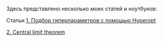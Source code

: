 Здесь представлено несколько моих статей и ноутбуков:

Статьи
<a href="https://nbviewer.jupyter.org/github/stmyst/ML-notebooks/blob/master/hyperopt.ipynb">1. Подбор гиперпараметров с помощью Hyperopt</a>



<a href="https://nbviewer.jupyter.org/github/stmyst/ML-notebooks/blob/master/central_limit_theorem.ipynb">2. Central limit theorem</a>
